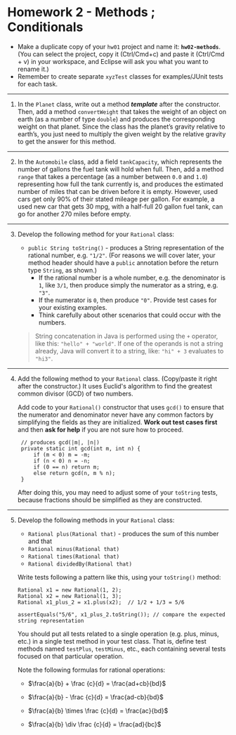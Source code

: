 # Homework 2 - Methods ; Conditionals

- Make a duplicate copy of your `hw01` project and name it: **`hw02-methods`**. <br>(You can select the project, copy it (Ctrl/Cmd+c) and paste it (Ctrl/Cmd + v) in your workspace, and Eclipse will ask you what you want to rename it.)
- Remember to create separate `xyzTest` classes for examples/JUnit tests for each task.

---
1. In the `Planet` class, write out a method ***template*** after the constructor. Then, add a method `convertWeight` that takes the weight of an object on earth (as a number of type `double`) and produces the corresponding weight on that planet. Since the class has the planet’s gravity relative to earth’s, you just need to multiply the given weight by the relative gravity to get the answer for this method.


---
2. In the `Automobile` class, add a field `tankCapacity`, which represents the number of gallons the fuel tank will hold when full. Then, add a method `range` that takes a percentage (as a number between `0.0` and `1.0`) representing how full the tank currently is, and produces the estimated number of miles that can be driven before it is empty. However, used cars get only 90% of their stated mileage per gallon. For example, a used new car that gets 30 mpg, with a half-full 20 gallon fuel tank, can go for another 270 miles before empty.


---
3. Develop the following method for your `Rational` class:
   * `public String toString()` - produces a String representation of the rational number, e.g. `"1/2"`. (For reasons we will cover later, your method header should have a `public` annotation before the return type `String`, as shown.)
     * If the rational number is a whole number, e.g. the denominator is `1`, like `3/1`, then produce simply the numerator as a string, e.g. `"3"`. 
     * If the numerator is `0`, then produce `"0"`. Provide test cases for your existing examples.
     * Think carefully about other scenarios that could occur with the numbers.

    > String concatenation in Java is performed using the `+` operator, like this:  `"hello" + "world"`.  If one of the operands is not a string already, Java will convert it to a string, like: `"hi" + 3` evaluates to `"hi3"`.


---
4. Add the following method to your `Rational` class. (Copy/paste it right after the constructor.) It uses Euclid's algorithm to find the greatest common divisor (GCD) of two numbers. 

   Add code to your `Rational()` constructor that uses `gcd()` to ensure that the numerator and denominator never have any common factors by simplifying the fields as they are initialized. __Work out test cases first__ and then __ask for help__ if you are not sure how to proceed.

        // produces gcd(|m|, |n|)
        private static int gcd(int m, int n) {
            if (m < 0) m = -m;
            if (n < 0) n = -n;
            if (0 == n) return m;
            else return gcd(n, m % n);
        }
    
    After doing this, you may need to adjust some of your `toString` tests, because fractions should be simplified as they are constructed.


---
5. Develop the following methods in your `Rational` class:
   * `Rational plus(Rational that)` - produces the sum of this number and that
   * `Rational minus(Rational that)`
   * `Rational times(Rational that)`
   * `Rational dividedBy(Rational that)`

    Write tests following a pattern like this, using your `toString()` method:

       Rational x1 = new Rational(1, 2);
       Rational x2 = new Rational(1, 3);
       Rational x1_plus_2 = x1.plus(x2);  // 1/2 + 1/3 = 5/6

       assertEquals("5/6", x1_plus_2.toString()); // compare the expected string representation

    You should put all tests related to a single operation (e.g. plus, minus, etc.) in a single test method in your test class. That is, define test methods named  `testPlus`, `testMinus`, etc., each containing several tests focused on that particular operation.

    Note the following formulas for rational operations: 
    - $\frac{a}{b} + \frac {c}{d} = \frac{ad+cb}{bd}$ 

    - $\frac{a}{b} - \frac {c}{d} = \frac{ad-cb}{bd}$

    - $\frac{a}{b} \times \frac {c}{d} = \frac{ac}{bd}$

    - $\frac{a}{b} \div \frac {c}{d} = \frac{ad}{bc}$ 

<!---
(boolean equals(Object that) - is this number equal to that ? (You will need to ask for help from me on this.))
-->




